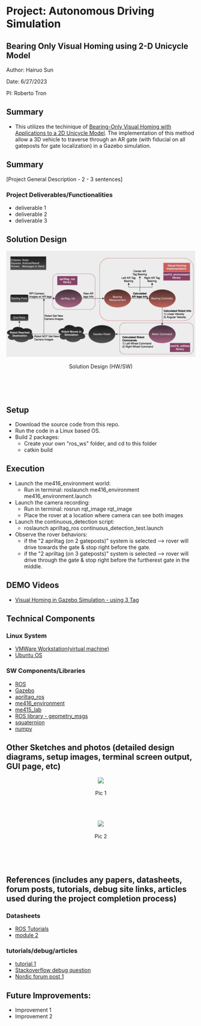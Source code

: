 # Project: Autonomous Driving Simulation
## Bearing Only Visual Homing using 2-D Unicycle Model
Author: Hairuo Sun

Date: 6/27/2023

PI: Roberto Tron

## Summary
* This  utilizes the techinique of [Bearing-Only Visual Homing with Applications to a 2D Unicycle Model](https://drive.google.com/file/d/1WIOy5xXWTZDirO3twJEIU080zSkGeYzU/view?usp=share_link). The implementation of this method allow a 3D vehicle to traverse through an AR gate (with fiducial on all gateposts for gate localization) in a Gazebo simulation.

## Summary
[Project General Description - 2 - 3 sentences]

### Project Deliverables/Functionalities
* deliverable 1
* deliverable 2
* deliverable 3

## Solution Design
<div align="center">
<img src="./images/solution_design.png">
<p> Solution Design (HW/SW) </p>
<br/>
<br/>
<br/>
</div>

## Setup
* Download the source code from this repo.
* Run the code in a Linux based OS.
* Build 2 packages:
  * Create your own "ros_ws" folder, and cd to this folder
  * catkin build

## Execution
* Launch the me416_environment world:
  * Run in terminal: roslaunch me416_environment me416_environment.launch
* Launch the camera recording:
  * Run in terminal: rosrun rqt_image rqt_image
  * Place the rover at a location where camera can see both images
* Launch the continuous_detection script:
  * roslaunch apriltag_ros continuous_detection_test.launch
* Observe the rover behaviors:
  * if the "2 apriltag (on 2 gateposts)" system is selected --> rover will drive towards the gate & stop right before the gate.
  * if the "2 apriltag (on 3 gateposts)" system is selected --> rover will drive through the gate & stop right before the furtherest gate in the middle.

## DEMO Videos
* [Visual Homing in Gazebo Simulation - using 3 Tag](https://youtu.be/CaGOPrl82sU)

## Technical Components
### Linux System
* [VMWare Workstation(virtual machine)](https://www.vmware.com/products/workstation-player.html)
* [Ubuntu OS](https://ubuntu.com/desktop)

### SW Components/Libraries
* [ROS](https://www.ros.org)
* [Gazebo](https://gazebosim.org/home)
* [apriltag_ros](https://github.com/AprilRobotics/apriltag_ros)
* [me416_environment](./Working%20ME416%20Ccode%20for%20Autonomous%20Navigation(work%20with%203%20apriltags)%206_27_2023/me416_environment/)
* [me415_lab](./Working%20ME416%20Ccode%20for%20Autonomous%20Navigation(work%20with%203%20apriltags)%206_27_2023/me416_lab/)
* [ROS library - geometry_msgs](http://wiki.ros.org/geometry_msgs)
* [squaternion](https://pypi.org/project/squaternion/)
* [numpy](https://numpy.org/install/)

## Other Sketches and photos (detailed design diagrams, setup images, terminal screen output, GUI page, etc)
<div align="center">
<img src="./images/pic1.png">
<p> Pic 1</p>
<br/>
<br/>
<br/>
</div>
<div align="center">
<img src="./images/pic2.png">
<p> Pic 2</p>
<br/>
<br/>
<br/>
</div>

## References (includes any papers, datasheets, forum posts, tutorials, debug site links, articles used during the project completion process)
### Datasheets
* [ROS Tutorials](http://wiki.ros.org/ROS/Tutorials)
* [module 2](link)

### tutorials/debug/articles
* [tutorial 1](link)
* [Stackoverflow debug question](link)
* [Nordic forum post 1](link)


## Future Improvements:
* Improvement 1
* Improvement 2

